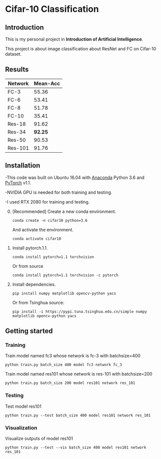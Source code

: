 # Cifar-10 Classification


## Introduction

This is my personal project in **Introduction of Artificial Intelligence**.

This project is about image classification about ResNet and FC on Cifar-10 dataset.

## Results

|   Network  |   Mean-Acc   |
|------------|--------------|
|    FC-3    |    55.36     |
|    FC-6    |    53.41     |
|    FC-8    |    51.78     |
|    FC-10   |    35.41     |
|   Res-18   |    91.62     |
|   Res-34   |   **92.25**  |
|   Res-50   |    90.53     |
|   Res-101  |    91.76     |

## Installation

-This code was built on Ubuntu 16.04 with [Anaconda](https://www.anaconda.com/download) Python 3.6 and [PyTorch](http://pytorch.org/) v1.1. 

-NVIDIA GPU is needed for both training and testing. 

-I used RTX 2080 for training and testing.


0. [Recommended] Create a new conda environment.

    ~~~
    conda create -n cifar10 python=3.6
    ~~~

    And activate the environment.
 
    ~~~
    conda activate cifar10
    ~~~

1. Install pytorch.1.1.

    ~~~
    conda install pytorch=1.1 torchvision
    ~~~

    Or from source
   
    ~~~
    conda install pytorch=1.1 torchvision -c pytorch
    ~~~

2. Install dependencies.
 
    ~~~
    pip install numpy matplotlib opencv-python yacs 
    ~~~

    Or from Tsinghua source:
   
    ~~~
    pip install -i https://pypi.tuna.tsinghua.edu.cn/simple numpy matplotlib opencv-python yacs 
    ~~~


## Getting started

### Training
    
Train model named fc3 whose network is fc-3 with batchsize=400

    python train.py batch_size 400 model fc3 network fc_3

Train model named res101 whose network is res-101 with batchsize=200

    python train.py batch_size 200 model res101 network res_101

### Testing
   
Test model res101

    python train.py --test batch_size 400 model res101 network res_101

### Visualization

Visualize outputs of model res101

    python train.py --test --vis batch_size 400 model res101 network res_101

